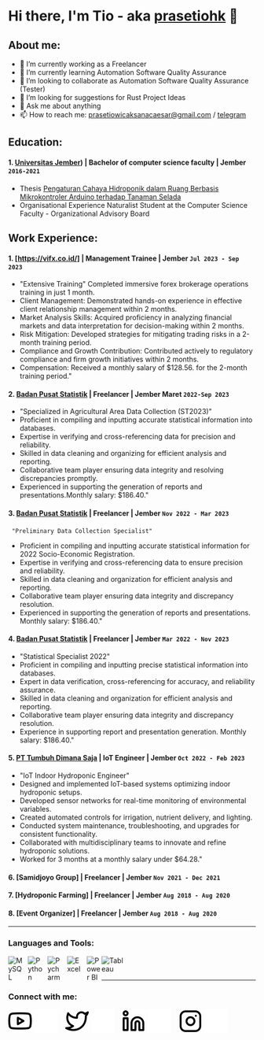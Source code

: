 # Hi there, I'm Tio - aka [prasetiohk](https://drive.google.com/file/d/16Xb-00hrzYuE9n6PlZf8zwTL1njLJpKi/view?usp=sharing) 👋
## About me:
- 🔭 I’m currently working as a Freelancer
- 🌱 I’m currently learning Automation Software Quality Assurance
- 👯 I’m looking to collaborate as Automation Software Quality Assurance (Tester)
- 🤔 I’m looking for suggestions for Rust Project Ideas
- 💬 Ask me about anything
- 📫 How to reach me: prasetiowicaksanacaesar@gmail.com / [telegram](https://t.me/prstio)

## Education:

#### 1. [Universitas Jember](https://ilkom.unej.ac.id/)) | Bachelor of computer science faculty | Jember `2016-2021`
   - Thesis [Pengaturan Cahaya Hidroponik dalam Ruang Berbasis Mikrokontroler Arduino terhadap Tanaman Selada](https://repository.unej.ac.id/handle/123456789/106185)
   - Organisational Experience Naturalist Student at the Computer Science Faculty - Organizational Advisory Board

## Work Experience:
#### 1. [https://vifx.co.id/] | Management Trainee | Jember `Jul 2023 - Sep 2023`
   - "Extensive Training" Completed immersive forex brokerage operations training in just 1 month.
   - Client Management: Demonstrated hands-on experience in effective client relationship management within 2 months.
   - Market Analysis Skills: Acquired proficiency in analyzing financial markets and data interpretation for decision-making within 2 months.
   - Risk Mitigation: Developed strategies for mitigating trading risks in a 2-month training period.
   - Compliance and Growth Contribution: Contributed actively to regulatory compliance and firm growth initiatives within 2 months.
   - Compensation: Received a monthly salary of $128.56. for the 2-month training period."
#### 2. [Badan Pusat Statistik](https://jemberkab.bps.go.id/) | Freelancer | Jember Maret `2022-Sep 2023`
   - "Specialized in Agricultural Area Data Collection (ST2023)"
   - Proficient in compiling and inputting accurate statistical information into databases.
   - Expertise in verifying and cross-referencing data for precision and reliability.
   - Skilled in data cleaning and organizing for efficient analysis and reporting.
   - Collaborative team player ensuring data integrity and resolving discrepancies promptly.
   - Experienced in supporting the generation of reports and presentations.Monthly salary: $186.40."
#### 3. [Badan Pusat Statistik](https://jemberkab.bps.go.id/) | Freelancer | Jember `Nov 2022 - Mar 2023`  
     "Preliminary Data Collection Specialist"
   - Proficient in compiling and inputting accurate statistical information for 2022 Socio-Economic Registration.
   - Expertise in verifying and cross-referencing data to ensure precision and reliability.
   - Skilled in data cleaning and organization for efficient analysis and reporting.
   - Collaborative team player ensuring data integrity and discrepancy resolution.
   - Experienced in supporting the generation of reports and presentations. Monthly salary: $186.40."
#### 4. [Badan Pusat Statistik](https://jemberkab.bps.go.id/) | Freelancer | Jember `Mar 2022 - Nov 2023`
   - "Statistical Specialist 2022"
   - Proficient in compiling and inputting precise statistical information into databases.
   - Expert in data verification, cross-referencing for accuracy, and reliability assurance.
   - Skilled in data cleaning and organization for efficient analysis and reporting.
   - Collaborative team player ensuring data integrity and discrepancy resolution.
   - Experience in supporting report and presentation generation. Monthly salary: $186.40."
#### 5. [PT Tumbuh Dimana Saja](https://www.instagram.com/akar.farm/) | IoT Engineer | Jember `Oct 2022 - Feb 2023`
   - "IoT Indoor Hydroponic Engineer"
   - Designed and implemented IoT-based systems optimizing indoor hydroponic setups.
   - Developed sensor networks for real-time monitoring of environmental variables.
   - Created automated controls for irrigation, nutrient delivery, and lighting.
   - Conducted system maintenance, troubleshooting, and upgrades for consistent functionality.
   - Collaborated with multidisciplinary teams to innovate and refine hydroponic solutions.
   - Worked for 3 months at a monthly salary under $64.28."
#### 6. [Samidjoyo Group] | Freelancer | Jember `Nov 2021 - Dec 2021`
#### 7. [Hydroponic Farming] | Freelancer | Jember `Aug 2018 - Aug 2020`
#### 8. [Event Organizer] | Freelancer | Jember `Aug 2018 - Aug 2020`


---

### Languages and Tools:

[<img align="left" alt="MySQL" width="30px" src="https://cdn.jsdelivr.net/gh/devicons/devicon/icons/mysql/mysql-original.svg" style="padding-right:10px;" />][webdev]
[<img align="left" alt="Python" width="30px" src="https://upload.wikimedia.org/wikipedia/commons/thumb/c/c3/Python-logo-notext.svg/110px-Python-logo-notext.svg.png?20100317150552" style="padding-right:10px;" />][webdev]
[<img align="left" alt="Pycharm" width="30px" src="https://upload.wikimedia.org/wikipedia/commons/thumb/1/1d/PyCharm_Icon.svg/220px-PyCharm_Icon.svg.png" style="padding-right:10px;" />][webdev]
[<img align="left" alt="Excel" width="30px" src="https://is2-ssl.mzstatic.com/image/thumb/Purple126/v4/a8/fd/5a/a8fd5a84-c6f1-355f-3b9f-6e86598efaa3/XCEL.png/1200x630bb.png" style="padding-right:10px;" />][webdev]
[<img align="left" alt="Power BI" width="30px" src="https://powerbi.microsoft.com/pictures/application-logos/svg/powerbi.svg" style="padding-right:0px;" />][webdev]
[<img align="left" alt="Tableau" width="50px" src="https://logos-world.net/wp-content/uploads/2021/10/Tableau-Symbol.png" style="padding-right:10px;" />][webdev]

<br />
<br />

---
### Connect with me:

[![website](./img/youtube-light.svg)](https://www.youtube.com/channel/UC22xix7qvwpYWnSQ5QEYtAQ#gh-light-mode-only)
[![website](./img/youtube-dark.svg)](https://www.youtube.com/channel/UC22xix7qvwpYWnSQ5QEYtAQ#gh-dark-mode-only)
&nbsp;&nbsp;
[![website](./img/twitter-light.svg)](https://twitter.com/vincentwwidyan#gh-light-mode-only)
[![website](./img/twitter-dark.svg)](https://twitter.com/vincentwwidyan#gh-dark-mode-only)
&nbsp;&nbsp;
[![website](./img/linkedin-light.svg)](https://www.linkedin.com/in/vincentwidyan#gh-light-mode-only)
[![website](./img/linkedin-dark.svg)](https://www.linkedin.com/in/vincentwidyan#gh-dark-mode-only)
&nbsp;&nbsp;
[![website](./img/instagram-light.svg)](https://instagram.com/vincentwwidyan#gh-light-mode-only)
[![website](./img/instagram-dark.svg)](https://instagram.com/vincentwwidyan#gh-dark-mode-only)



[webdev]: https://github.com/vincentwidyan/vincentwidyan
